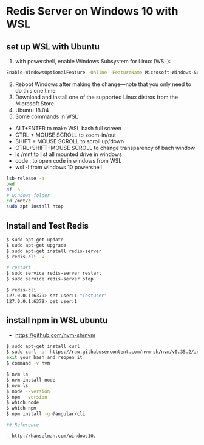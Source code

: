# Redis Server on Windows 10 with WSL

## set up WSL with Ubuntu

1. with powershell, enable Windows Subsystem for Linux (WSL):

```bash
Enable-WindowsOptionalFeature -Online -FeatureName Microsoft-Windows-Subsystem-Linux
```

2. Reboot Windows after making the change—note that you only need to do this one time
3. Download and install one of the supported Linux distros from the Microsoft Store.
4. Ubuntu 18.04
5. Some commands in WSL

- ALT+ENTER to make WSL bash full screen
- CTRL + MOUSE SCROLL to zoom-in/out
- SHIFT + MOUSE SCROLL to scroll up/down
- CTRL+SHIFT+MOUSE SCROLL to change transparency of bach window
- ls /mnt to list all mounted drive in windows
- code . to open code in windows from WSL
- wsl -l from windows 10 powershell

```bash
lsb-release -a
pwd
df -h 
# windows folder
cd /mnt/c
sudo apt install htop
```

## Install and Test Redis

```bash
$ sudo apt-get update
$ sudo apt-get upgrade
$ sudo apt-get install redis-server
$ redis-cli -v

# restart
$ sudo service redis-server restart
$ sudo service redis-server stop

$ redis-cli
127.0.0.1:6379> set user:1 "TestUser"
127.0.0.1:6379> get user:1
```
## install npm in WSL ubuntu

- https://github.com/nvm-sh/nvm
```bash
$ sudo apt-get install curl
$ sudo curl -o- https://raw.githubusercontent.com/nvm-sh/nvm/v0.35.2/install.sh | bash
exit your bash and reopen it
$ command -v nvm

$ nvm ls
$ nvm install node
$ nvm ls
$ node --version
$ npm --version
$ which node
$ which npm
$ npm install -g @angular/cli

## Reference

- http://hanselman.com/windows10.
